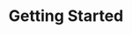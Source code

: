 ---
title: Getting Started
position: 1.02
parameters:
  - name:
    content: >-
      Welcome to our API documentation   ![API
      Image](/images/node_table.png){:class="img-responsive"} <br>   ## This API
      document is designed for those interested in developing for the platform.
      This API is still under development and is a work in progress
content_markdown:
left_code_blocks:
  - code_block: |-
      {
        "error": true,
        "message": "error message here"
      }
    title: Response
    language: json
    right_code_blocks:
  - code_block: "{\r\n  \"error\": true,\r\n  \"message\": \"error message here\"\r\n}\r\n\r\n{\r\n    \"message\": \"Internal Server Error\",\r\n    \"request-id\": \"4f6bfd02-e367-4a61-90c7-832d0226dd8c\"\r\n}"
    title: Error Examples
    language: json
---